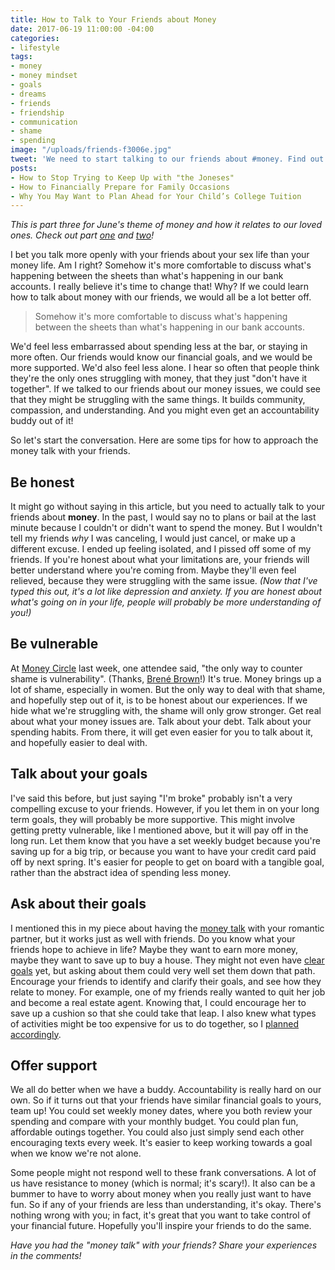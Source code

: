 ```yaml
---
title: How to Talk to Your Friends about Money
date: 2017-06-19 11:00:00 -04:00
categories:
- lifestyle
tags:
- money
- money mindset
- goals
- dreams
- friends
- friendship
- communication
- shame
- spending
image: "/uploads/friends-f3006e.jpg"
tweet: 'We need to start talking to our friends about #money. Find out how!'
posts:
- How to Stop Trying to Keep Up with "the Joneses"
- How to Financially Prepare for Family Occasions
- Why You May Want to Plan Ahead for Your Child’s College Tuition
---
```


*This is part three for June's theme of money and how it relates to our loved ones. Check out part [one](https://www.maggiegermano.com/blog/financially_prepare_for_family_occasions/) and [two](https://www.maggiegermano.com/blog/how-to-stop-trying-to-keep-up-with-the-joneses/)!*

I bet you talk more openly with your friends about your sex life than your money life. Am I right? Somehow it's more comfortable to discuss what's happening between the sheets than what's happening in our bank accounts. I really believe it's time to change that! Why? If we could learn how to talk about money with our friends, we would all be a lot better off.

> Somehow it's more comfortable to discuss what's happening between the sheets than what's happening in our bank accounts.

We'd feel less embarrassed about spending less at the bar, or staying in more often.  Our friends would know our financial goals, and we would be more supported. We'd also feel less alone. I hear so often that people think they're the only ones struggling with money, that they just "don't have it together". If we talked to our friends about our money issues, we could see that they might be struggling with the same things. It builds community, compassion, and understanding. And you might even get an accountability buddy out of it!

So let's start the conversation. Here are some tips for how to approach the money talk with your friends.

## Be honest

It might go without saying in this article, but you need to actually talk to your friends about **money**. In the past, I would say no to plans or bail at the last minute because I couldn't or didn't want to spend the money. But I wouldn't tell my friends *why* I was canceling, I would just cancel, or make up a different excuse. I ended up feeling isolated, and I pissed off some of my friends. If you're honest about what your limitations are, your friends will better understand where you're coming from. Maybe they'll even feel relieved, because they were struggling with the same issue. *(Now that I've typed this out, it's a lot like depression and anxiety. If you are honest about what's going on in your life, people will probably be more understanding of you!)*

## Be vulnerable

At [Money Circle](https://www.maggiegermano.com/moneycircle/) last week, one attendee said, "the only way to counter shame is vulnerability". (Thanks, [Brené Brown](http://brenebrown.com/)!) It's true. Money brings up a lot of shame, especially in women. But the only way to deal with that shame, and hopefully step out of it, is to be honest about our experiences. If we hide what we're struggling with, the shame will only grow stronger. Get real about what your money issues are. Talk about your debt. Talk about your spending habits. From there, it will get even easier for you to talk about it, and hopefully easier to deal with.

## Talk about your goals

I've said this before, but just saying "I'm broke" probably isn't a very compelling excuse to your friends. However, if you let them in on your long term goals, they will probably be more supportive. This might involve getting pretty vulnerable, like I mentioned above, but it will pay off in the long run. Let them know that you have a set weekly budget because you're saving up for a big trip, or because you want to have your credit card paid off by next spring. It's easier for people to get on board with a tangible goal, rather than the abstract idea of spending less money.

## Ask about their goals

I mentioned this in my piece about having the [money talk](https://www.maggiegermano.com/blog/have-the-money-talk) with your romantic partner, but it works just as well with friends. Do you know what your friends hope to achieve in life? Maybe they want to earn more money, maybe they want to save up to buy a house. They might not even have [clear goals](https://www.maggiegermano.com/blog/3-easy-financial-goals-for-2017/) yet, but asking about them could very well set them down that path. Encourage your friends to identify and clarify their goals, and see how they relate to money. For example, one of my friends really wanted to quit her job and become a real estate agent. Knowing that, I could encourage her to save up a cushion so that she could take that leap. I also knew what types of activities might be too expensive for us to do together, so I [planned accordingly](https://www.maggiegermano.com/blog/have-fun-spending-less).

## Offer support

We all do better when we have a buddy. Accountability is really hard on our own. So if it turns out that your friends have similar financial goals to yours, team up! You could set weekly money dates, where you both review your spending and compare with your monthly budget. You could plan fun, affordable outings together. You could also just simply send each other encouraging texts every week. It's easier to keep working towards a goal when we know we're not alone.

Some people might not respond well to these frank conversations. A lot of us have resistance to money (which is normal; it's scary!). It also can be a bummer to have to worry about money when you really just want to have fun. So if any of your friends are less than understanding, it's okay. There's nothing wrong with you; in fact, it's great that you want to take control of your financial future. Hopefully you'll inspire your friends to do the same.

*Have you had the "money talk" with your friends? Share your experiences in the comments!*